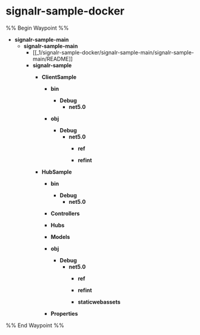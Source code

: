 # signalr-sample-docker

%% Begin Waypoint %%
- **signalr-sample-main**
	- **signalr-sample-main**
		- [[_1/signalr-sample-docker/signalr-sample-main/signalr-sample-main/README]]
		- **signalr-sample**
			- **ClientSample**
				- **bin**
					- **Debug**
						- **net5.0**

				- **obj**
					- **Debug**
						- **net5.0**
							- **ref**

							- **refint**

			- **HubSample**
				- **bin**
					- **Debug**
						- **net5.0**

				- **Controllers**

				- **Hubs**

				- **Models**

				- **obj**
					- **Debug**
						- **net5.0**
							- **ref**

							- **refint**

							- **staticwebassets**

				- **Properties**


%% End Waypoint %%
 